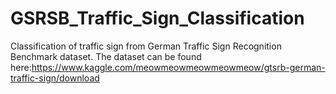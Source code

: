 # GSRSB_Traffic_Sign_Classification
Classification of traffic sign from German Traffic Sign Recognition Benchmark dataset.
The dataset can be found here:https://www.kaggle.com/meowmeowmeowmeowmeow/gtsrb-german-traffic-sign/download
